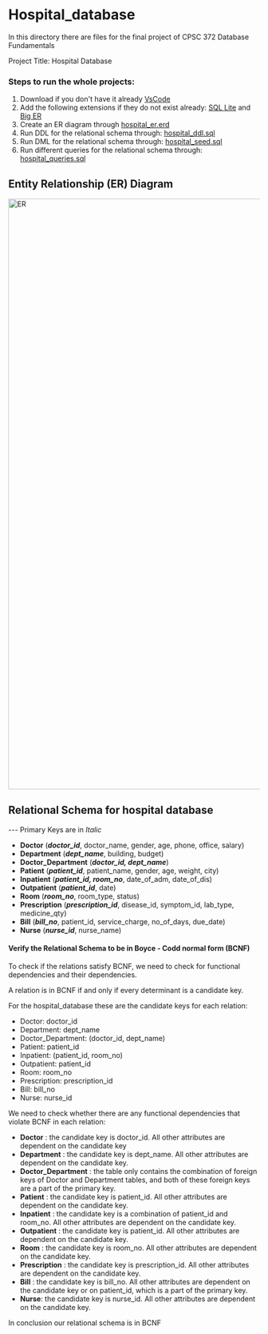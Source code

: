 # Hospital_database

In this directory there are files for the final project of CPSC 372  Database Fundamentals

Project Title: Hospital Database

### Steps to run the whole projects:

1. Download if you don't have it already [VsCode](https://code.visualstudio.com/)
2. Add the following extensions if they do not exist already: [SQL Lite](https://marketplace.visualstudio.com/items?itemName=alexcvzz.vscode-sqlite) and [Big ER](https://marketplace.visualstudio.com/items?itemName=BIGModelingTools.erdiagram)
3. Create an ER diagram through [hospital_er.erd](https://github.com/enockniyonkuru/hospital_database/blob/main/hospital_er.erd)
4. Run DDL for the relational schema through: [hospital_ddl.sql](https://github.com/enockniyonkuru/hospital_database/blob/main/hospital_ddl.sql)
5. Run DML for the relational schema through: [hospital_seed.sql](https://github.com/enockniyonkuru/hospital_database/blob/main/hospital_seed.sql)
6. Run different queries  for the relational schema through: [hospital_queries.sql](https://github.com/enockniyonkuru/hospital_database/blob/main/hospital_queries.sql)


## Entity Relationship (ER) Diagram
<img width="1181" alt="ER" src="https://user-images.githubusercontent.com/73262017/233915886-9ee386f8-5584-43a1-9011-721b9fbc99b6.png">


## Relational Schema for hospital database 

--- Primary Keys are in _Italic_


* __Doctor__ (***doctor_id***, doctor_name, gender, age, phone, office, salary) 
* __Department__ (***dept_name***, building, budget) 
* __Doctor_Department__ (***doctor_id, dept_name***) 
* __Patient__ (***patient_id***, patient_name, gender, age, weight, city) 
* __Inpatient__ (***patient_id, room_no***, date_of_adm, date_of_dis) 
* __Outpatient__ (***patient_id***, date) 
* __Room__ (***room_no***, room_type, status) 
* __Prescription__ (***prescription_id***, disease_id, symptom_id, lab_type, medicine_qty) 
* __Bill__ (***bill_no***, patient_id, service_charge, no_of_days, due_date) 
* __Nurse__ (***nurse_id***, nurse_name)



#### Verify the Relational Schema to be in Boyce - Codd normal form (BCNF)

To check if the relations satisfy BCNF, we need to check for functional dependencies and their dependencies. 

A relation is in BCNF if and only if every determinant is a candidate key. 

For the hospital_database these are the candidate keys for each relation: 

- Doctor: doctor_id
- Department: dept_name
- Doctor_Department: (doctor_id, dept_name)
- Patient: patient_id
- Inpatient: (patient_id, room_no)
- Outpatient: patient_id
- Room: room_no
- Prescription: prescription_id
- Bill: bill_no
- Nurse: nurse_id

We need to check whether there are any functional dependencies that violate BCNF in each relation:

* __Doctor__ :  the candidate key is doctor_id. All other attributes are dependent on the candidate key
* __Department__ : the candidate key is dept_name. All other attributes are dependent on the candidate key.
* __Doctor_Department__ : the table only contains the combination of foreign keys of Doctor and Department tables, and both of these foreign keys are a part of the primary key.
* __Patient__ : the candidate key is patient_id. All other attributes are dependent on the candidate key. 
* __Inpatient__ : the candidate key is a combination of patient_id and room_no. All other attributes are dependent on the candidate key.
* __Outpatient__ : the candidate key is patient_id. All other attributes are dependent on the candidate key. 
* __Room__ : the candidate key is room_no. All other attributes are dependent on the candidate key. 
* __Prescription__ : the candidate key is prescription_id. All other attributes are dependent on the candidate key.
* __Bill__ : the candidate key is bill_no. All other attributes are dependent on the candidate key or on patient_id, which is a part of the primary key. 
* __Nurse__: the candidate key is nurse_id. All other attributes are dependent on the candidate key. 

In conclusion our relational schema is in BCNF 



